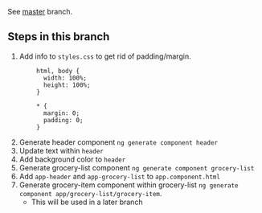 See [master](https://github.com/dstanich/intro-to-angular-presentation) branch.

## Steps in this branch
1.  Add info to `styles.css` to get rid of padding/margin.
```
        html, body {
          width: 100%;
          height: 100%;
        }

        * {
          margin: 0;
          padding: 0;
        }
```

2.  Generate header component `ng generate component header`
3.  Update text within `header`
4.  Add background color to `header`
5.  Generate grocery-list component `ng generate component grocery-list`
6.  Add `app-header` and `app-grocery-list` to `app.component.html`
7.  Generate grocery-item component within grocery-list `ng generate component app/grocery-list/grocery-item`.
    - This will be used in a later branch